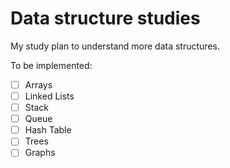# Data structure studies

My study plan to understand more data structures.

To be implemented: 
- [ ] Arrays
- [ ] Linked Lists
- [ ] Stack
- [ ] Queue
- [ ] Hash Table
- [ ] Trees
- [ ] Graphs

